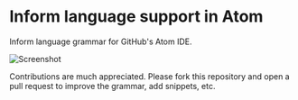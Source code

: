 Inform language support in Atom
===============================

Inform language grammar for GitHub's Atom IDE.

![Screenshot](https://cloud.githubusercontent.com/assets/7925/3794188/e00f503e-1ba8-11e4-82b5-af779ecde17b.png)

Contributions are much appreciated. Please fork this repository and open a pull request to improve the grammar, add snippets, etc.
